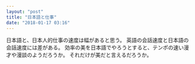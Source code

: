 ```yaml
---
layout: "post"
title: "日本語と仕事"
date: "2018-01-17 03:16"
---
```


日本語と、日本人的仕事の速度は幅があると思う。
英語の会話速度と日本語の会話速度には差がある。
効率の美を日本語でやろうとすると、テンポの速い漫才や漫談のようだろうか。
それだけが美だと言えるだろうか。
